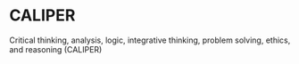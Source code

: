 # CALIPER
Critical thinking, analysis, logic, integrative thinking, problem solving, ethics, and reasoning (CALIPER)
